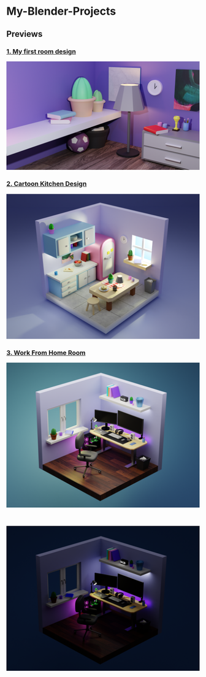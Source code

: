 # My-Blender-Projects

## Previews 

### [1. My first room design](https://github.com/maciekkoks/My-Blender-Projects/tree/main/1.%20My%20first%20room%20design)

![1](https://raw.githubusercontent.com/maciekkoks/My-Blender-Projects/main/1.%20My%20first%20room%20design/untitled.png)

### [2. Cartoon Kitchen Design](https://github.com/maciekkoks/My-Blender-Projects/tree/main/2.%20Cartoon%20Kitchen%20Design)

![2](https://raw.githubusercontent.com/maciekkoks/My-Blender-Projects/main/2.%20Cartoon%20Kitchen%20Design/3.png)

### [3. Work From Home Room](https://github.com/maciekkoks/My-Blender-Projects/tree/main/3.%20Work%20From%20Home%20Room)

![3](https://raw.githubusercontent.com/maciekkoks/My-Blender-Projects/main/3.%20Work%20From%20Home%20Room/6.png)

<br/>

![3.night](https://raw.githubusercontent.com/maciekkoks/My-Blender-Projects/main/3.%20Work%20From%20Home%20Room/6.night.png)

